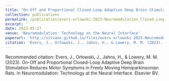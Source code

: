 ```yaml
---
title: "On-Off and Proportional Closed-Loop Adaptive Deep Brain Stimulation Reduces Motor Symptoms in Freely Moving Hemiparkinsonian Rats. In Neuromodulation: Technology at the Neural Interface"
collection: publications
permalink: /publication/evers-orlowski-2023-Neuromodulation_Closed_Loop_Rat
excerpt: ''
date: 2023-05-27
venue: 'Neuromodulation: Technology at the Neural Interface'
paperurl: 'http://silvanx.github.io/files/evers-orlowski-2023-Neuromodulation_Closed_Loop_Rat.pdf'
citation: 'Evers, J., Orłowski, J., Jahns, H., & Lowery, M. M. (2023). On-Off and Proportional Closed-Loop Adaptive Deep Brain Stimulation Reduces Motor Symptoms in Freely Moving Hemiparkinsonian Rats. In Neuromodulation: Technology at the Neural Interface. Elsevier BV.'
---
```


Recommended citation: Evers, J., Orłowski, J., Jahns, H., & Lowery, M. M. (2023). On-Off and Proportional Closed-Loop Adaptive Deep Brain Stimulation Reduces Motor Symptoms in Freely Moving Hemiparkinsonian Rats. In Neuromodulation: Technology at the Neural Interface. Elsevier BV.
